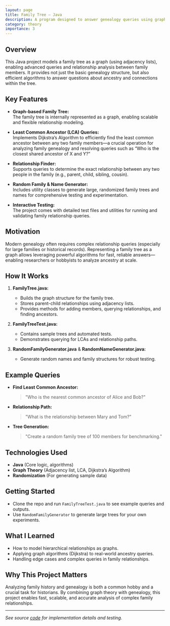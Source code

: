 ```yaml
---
layout: page
title: Family Tree – Java
description: A program designed to answer genealogy queries using graph algorithms, including finding Least Common Ancestors and analyzing familial relationships.
category: theory
importance: 3
---
```


## Overview

This Java project models a family tree as a graph (using adjacency lists), enabling advanced queries and relationship analysis between family members. It provides not just the basic genealogy structure, but also efficient algorithms to answer questions about ancestry and connections within the tree.

## Key Features

- **Graph-based Family Tree:**  
  The family tree is internally represented as a graph, enabling scalable and flexible relationship modeling.

- **Least Common Ancestor (LCA) Queries:**  
  Implements Dijkstra’s Algorithm to efficiently find the least common ancestor between any two family members—a crucial operation for analyzing family genealogy and resolving queries such as “Who is the closest shared ancestor of X and Y?”

- **Relationship Finder:**  
  Supports queries to determine the exact relationship between any two people in the family (e.g., parent, child, sibling, cousin).

- **Random Family & Name Generator:**  
  Includes utility classes to generate large, randomized family trees and names for comprehensive testing and experimentation.

- **Interactive Testing:**  
  The project comes with detailed test files and utilities for running and validating family relationship queries.

## Motivation

Modern genealogy often requires complex relationship queries (especially for large families or historical records). Representing a family tree as a graph allows leveraging powerful algorithms for fast, reliable answers—enabling researchers or hobbyists to analyze ancestry at scale.

## How It Works

1. **FamilyTree.java:**  
   - Builds the graph structure for the family tree.
   - Stores parent-child relationships using adjacency lists.
   - Provides methods for adding members, querying relationships, and finding ancestors.

2. **FamilyTreeTest.java:**  
   - Contains sample trees and automated tests.
   - Demonstrates querying for LCAs and relationship paths.

3. **RandomFamilyGenerator.java** & **RandomNameGenerator.java:**  
   - Generate random names and family structures for robust testing.

## Example Queries

- **Find Least Common Ancestor:**  
  > "Who is the nearest common ancestor of Alice and Bob?"

- **Relationship Path:**  
  > "What is the relationship between Mary and Tom?"

- **Tree Generation:**  
  > "Create a random family tree of 100 members for benchmarking."


## Technologies Used

- **Java** (Core logic, algorithms)
- **Graph Theory** (Adjacency list, LCA, Dijkstra’s Algorithm)
- **Randomization** (For generating sample data)

## Getting Started

- Clone the repo and run `FamilyTreeTest.java` to see example queries and outputs.
- Use `RandomFamilyGenerator` to generate large trees for your own experiments.

## What I Learned

- How to model hierarchical relationships as graphs.
- Applying graph algorithms (Dijkstra) to real-world ancestry queries.
- Handling edge cases and complex queries in family relationships.

## Why This Project Matters

Analyzing family history and genealogy is both a common hobby and a crucial task for historians. By combining graph theory with genealogy, this project enables fast, scalable, and accurate analysis of complex family relationships.

---

_See source [code](https://github.com/pinakirm/Family-Tree) for implementation details and testing._

